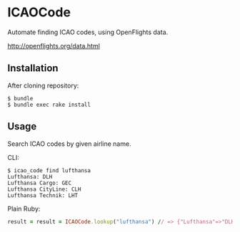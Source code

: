 # ICAOCode

Automate finding ICAO codes, using OpenFlights data.

http://openflights.org/data.html

## Installation

After cloning repository:

    $ bundle
    $ bundle exec rake install

## Usage

Search ICAO codes by given airline name.

CLI: 

    $ icao_code find lufthansa
    Lufthansa: DLH
    Lufthansa Cargo: GEC
    Lufthansa CityLine: CLH
    Lufthansa Technik: LHT
    
Plain Ruby:

```ruby
result = result = ICAOCode.lookup("lufthansa") // => {"Lufthansa"=>"DLH", "Lufthansa Cargo"=>"GEC", "Lufthansa CityLine"=>"CLH", "Lufthansa Technik"=>"LHT"}
```
